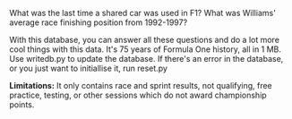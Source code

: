 What was the last time a shared car was used in F1? What was Williams' average race finishing position from 1992-1997? 

With this database, you can answer all these questions and do a lot more cool things with this data. It's 75 years of Formula One history, all in 1 MB.
Use writedb.py to update the database.
If there's an error in the database, or you just want to initiallise it, run reset.py

**Limitations:** It only contains race and sprint results, not qualifying, free practice, testing, or other sessions which do not award championship points.
